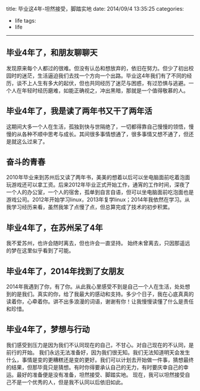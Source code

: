 title: 毕业这4年-坦然接受，脚踏实地
date: 2014/09/4 13:35:25
categories:
- life
tags:
- life

---

## 毕业4年了，和朋友聊聊天

发现原来每个人都过的很难。但没有认怂和想放弃的，依旧在努力。但少了初出校园时的迷茫，生活逼迫我们去找一个方向一个出路。毕业这4年我们有了不同的经历，谈不上人生有多大的起伏，但也共同经历了迷茫与困惑，有过恐惧与逃避。一个人在年轻时经历磨难，如能正确视之，冲出黑暗，那就是一个值得敬慕的人。

## 毕业4年了，我是读了两年书又干了两年活

这期间大多一个人在生活，孤独到快与世隔绝了，一切都得靠自己慢慢的领悟，慢慢的从各种不顺中思考与成长。其间很多事情想通了，很多事情又想不通了，但还是就这么过来了。

## 奋斗的青春

2010年毕业来到苏州后又读了两年书，美美的想着以后可以坐电脑面前吃着泡面玩游戏还可以拿工资。后来2012年毕业正式开始工作，通宵的工作时间，深夜了一个人的办公室，一个人的宿舍，孤单到自言自语，但可以坐电脑面前吃泡面也是游戏公司。2012年开始学习linux，2013年复学linux；2014年我依然在学习。从我学习经历来看，虽然我笨了点慢了点，但总算完成了技术的初步积累。

## 毕业4年了，在苏州呆了4年

我不爱苏州，也许会随时离去，但也许会一直坚持。 始终未曾离去，只因那遥远的梦在这里似乎看到了可能。

## 毕业4年了，2014年找到了女朋友

2014年我遇到了你，有了你。从此我心里感受不到是自己一个人在生活，处处想到的是我们。真实的你，给了我最大的感动和支持。多少个日子，我在心底真真的读着你，心牵着你。讲不出多浪漫的词语，谢谢有你！让我慢慢读懂了什么是责任和珍惜。

## 毕业4年了，梦想与行动

我们感受到压力是因为我们不认同现在的自己，不甘心。对自己现在的不认同，是前行的开始。
我们永远无法准备好，因为我们很无知。我们无法知道明天会发生什么，事情是变的更糟糕还是变的更好。我们可以计划去开始做一件事，猜想最终的结果，但那毕竟只是猜想。有时你得要承认自己的无力，有时要庆幸自己的幸运。最好的准备便是没有准备，坦然接受、脚踏实地。
现在，我可以坦然接受自己不是一个优秀的人，但是我不认同以后依旧如此。